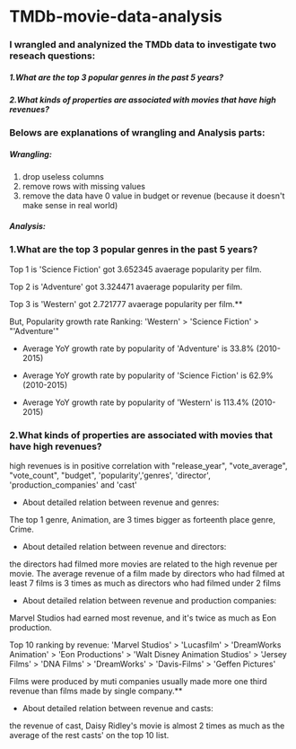 # TMDb-movie-data-analysis
### I wrangled and analynized the TMDb data to investigate two reseach questions:

##### 1.What are the top 3 popular genres in the past 5 years?
##### 2.What kinds of properties are associated with movies that have high revenues?

### Belows are explanations of wrangling and Analysis parts:

##### Wrangling:
1. drop useless columns
2. remove rows with missing values
3. remove the data have 0 value in budget or revenue (because it doesn't make sense in real world)

##### Analysis:

### 1.What are the top 3 popular genres in the past 5 years?

Top 1 is 'Science Fiction' got 3.652345 avaerage popularity per film.

Top 2 is 'Adventure' got 3.324471 avaerage popularity per film.

Top 3 is 'Western' got 2.721777 avaerage popularity per film.**

But, Popularity growth rate Ranking: 'Western' > 'Science Fiction' > "'Adventure'"

- Average YoY growth rate by popularity of 'Adventure' is 33.8% (2010-2015)

- Average YoY growth rate by popularity of 'Science Fiction' is 62.9% (2010-2015)

- Average YoY growth rate by popularity of 'Western' is 113.4% (2010-2015)

### 2.What kinds of properties are associated with movies that have high revenues?

high revenues is in positive correlation with "release_year", "vote_average", "vote_count", "budget", 'popularity','genres', 'director', 'production_companies' and 'cast'

- About detailed relation between revenue and genres:

The top 1 genre, Animation, are 3 times bigger as forteenth place genre, Crime.

- About detailed relation between revenue and directors:

the directors had filmed more movies are related to the high revenue per movie. The average revenue of a film made by directors who had filmed at least 7 films is 3 times as much as directors who had filmed under 2 films

- About detailed relation between revenue and production companies:

Marvel Studios had earned most revenue, and it's twice as much as Eon production.

Top 10 ranking by revenue: 'Marvel Studios' > 'Lucasfilm' > 'DreamWorks Animation' > 'Eon Productions' > 'Walt Disney Animation Studios' > 'Jersey Films' > 'DNA Films' > 'DreamWorks' > 'Davis-Films' > 'Geffen Pictures'

Films were produced by muti companies usually made more one third revenue than films made by single company.**

- About detailed relation between revenue and casts:

the revenue of cast, Daisy Ridley's movie is almost 2 times as much as the average of the rest casts' on the top 10 list.
